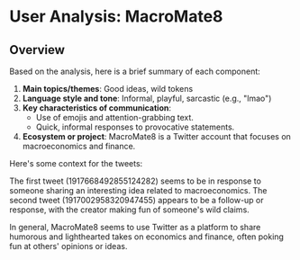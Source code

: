 # User Analysis: MacroMate8

## Overview

Based on the analysis, here is a brief summary of each component:

1. **Main topics/themes**: Good ideas, wild tokens
2. **Language style and tone**: Informal, playful, sarcastic (e.g., "lmao")
3. **Key characteristics of communication**:
	* Use of emojis and attention-grabbing text.
	* Quick, informal responses to provocative statements.
4. **Ecosystem or project**: MacroMate8 is a Twitter account that focuses on macroeconomics and finance.

Here's some context for the tweets:

The first tweet (1917668492855124282) seems to be in response to someone sharing an interesting idea related to macroeconomics. The second tweet (1917002958320947455) appears to be a follow-up or response, with the creator making fun of someone's wild claims.

In general, MacroMate8 seems to use Twitter as a platform to share humorous and lighthearted takes on economics and finance, often poking fun at others' opinions or ideas.